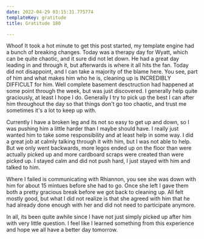 ```yaml
---
date: 2022-04-29 03:15:31.775774
templateKey: gratitude
title: Gratitude 180

---
```


Whoof It took a hot minute to get this post started, my template engine had a
bunch of breaking changes.  Today was a therapy day for Wyatt, which can be
quite chaotic, and it sure did not let down.  He had a great day leading in and
through it, but afterwards is where it all hits the fan.  Today did not
disappoint, and I can take a majority of the blame here.  You see, part of him
and what makes him who he is, cleaning up is INCREDIBLY DIFFICULT for him. Well
complete basement desctruction had happened at some point through the week, but
was just discovered.  I generally help quite graciously, at least I hope I do.
Generally I try to pick up the best I can after him throughout the day so that
things don't go too chaotic, and trust me sometimes it's a lot to keep up with.

Currently I have a broken leg and its not so easy to get up and down, so I was
pushing him a little harder than I maybe should have.  I really just wanted him
to take some responsibility and at least help in some way.  I did a great job
at calmly talking through it with him, but I was not able to help.  But we only
went backwards, more legos ended up on the floor than were actually picked up
and more cardboard scraps were created than were picked up.  I stayed calm and
did not push hard, I just stayed with him and talked to him.

Where I failed is communicating with Rhiannon,  you see she was down with him
for about 15 mintues before she had to go.  Once she left I gave them both a
pretty gracious break before we got back to cleaning up.  All felt mostly good,
but what I did not realize is that she agreed with him that he had already done
enough with her and did not need to participate anymore.

In all, its been quite awhile since I have not just simply picked up after him
with very little question.  I feel like I learned something from this
experience and hope we all have a better day tomorrow.
